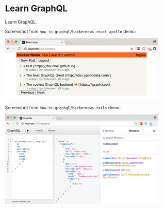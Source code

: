 # Learn GraphQL

Learn GraphQL.

Screenshot from `how-to-graphql/hackernews-react-apollo` demo:

![](./art/hackernews-by-react-apollo.png)

Screenshot from `how-to-graphql/hackernews-rails` demo:

![](./art/hackernews-backend.png)
